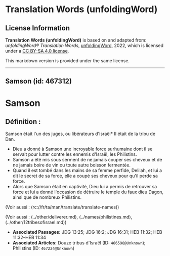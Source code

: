# Translation Words (unfoldingWord)

## License Information

**Translation Words (unfoldingWord)** is based on and adapted from: _unfoldingWord® Translation Words_, [unfoldingWord](https://unfoldingword.org/utw), 2022, which is licensed under a [CC BY-SA 4.0 license](https://creativecommons.org/licenses/by-sa/4.0/legalcode.en).

This markdown version is provided under the same license.



--------------------------------

## Samson (id: 467312)

Samson
======

Définition :
------------

Samson était l'un des juges, ou libérateurs d'Israël\* Il était de la tribu de Dan.

* Dieu a donné à Samson une incroyable force surhumaine dont il se servait pour lutter contre les ennemis d'Israël, les Philistins.
* Samson a été mis sous serment de ne jamais couper ses cheveux et de ne jamais boire de vin ou toute autre boisson fermentée.
* Quand il est tombé dans les mains de sa femme perfide, Delilah, et lui a dit le secret de sa force, elle a coupé ses cheveux pour qu'il perde sa force.
* Alors que Samson était en captivité, Dieu lui a permis de retrouver sa force et lui a donné l'occasion de détruire le temple du faux dieu Dagon, ainsi que de nombreux Philistins.

(Voir aussi : (rc://fr/ta/man/translate/translate\-names))

(Voir aussi : (../other/deliverer.md), (../names/philistines.md), (../other/12tribesofisrael.md))

* **Associated Passages:** JDG 13:25; JDG 16:2; JDG 16:31; HEB 11:32; HEB 11:32–HEB 11:34
* **Associated Articles:** Douze tribus d'Israël (ID: `466598@Unknown`); Philistins (ID: `467224@Unknown`)

